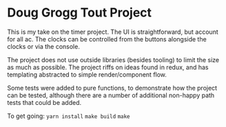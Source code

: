
# Doug Grogg Tout Project

This is my take on the timer project. The UI is straightforward, but account for all ac. The clocks can be controlled from the buttons alongside the clocks or via the console.

The project does not use outside libraries (besides tooling) to limit the size as much as possible. The project riffs on ideas found in redux, and has templating abstracted to simple render/component flow.

Some tests were added to pure functions, to demonstrate how the project can be tested, although there are a number of additional non-happy path tests that could be added.

To get going:
`yarn install`
`make build`
`make`
